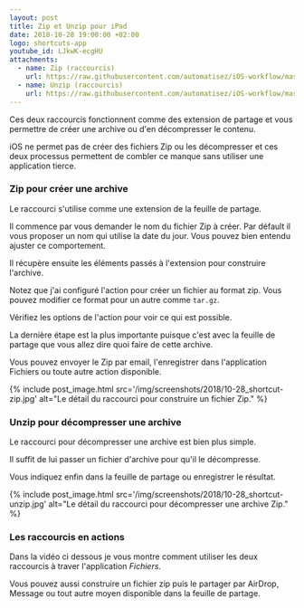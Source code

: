 ```yaml
---
layout: post
title: Zip et Unzip pour iPad
date: 2018-10-28 19:00:00 +02:00
logo: shortcuts-app
youtube_id: LJkwK-ecgHU
attachments: 
  - name: Zip (raccourcis)
    url: https://raw.githubusercontent.com/automatisez/iOS-workflow/master/shortcuts-app/files/Zip.shortcut
  - name: Unzip (raccourcis)
    url: https://raw.githubusercontent.com/automatisez/iOS-workflow/master/shortcuts-app/files/Unzip.shortcut
---
```


Ces deux raccourcis fonctionnent comme des extension de partage
et vous permettre de créer une archive ou d'en décompresser le contenu.

iOS ne permet pas de créer des fichiers Zip ou les décompresser et
ces deux processus permettent de combler ce manque sans utiliser une
application tierce.

### Zip pour créer une archive

Le raccourci s'utilise comme une extension de la feuille de partage.

Il commence par vous demander le nom du fichier Zip à créer.
Par défault il vous proposer un nom qui utilise la date du jour. 
Vous pouvez bien entendu ajuster ce comportement.

Il récupère ensuite les éléments passés à l'extension pour
construire l'archive.

Notez que j'ai configuré l'action pour créer un fichier au format zip.
Vous pouvez modifier ce format pour un autre comme `tar.gz`.

Vérifiez les options de l'action pour voir ce qui est possible.

La dernière étape est la plus importante puisque c'est avec 
la feuille de partage que vous allez dire quoi faire de cette archive.

Vous pouvez envoyer le Zip par email, l'enregistrer dans l'application
Fichiers ou toute autre action disponible.

{% include post_image.html 
    src='/img/screenshots/2018/10-28_shortcut-zip.jpg' 
    alt="Le détail du raccourci pour construire un fichier Zip." %}


### Unzip pour décompresser une archive

Le raccourci pour décompresser une archive est bien plus simple.

Il suffit de lui passer un fichier d'archive pour qu'il le décompresse.

Vous indiquez enfin dans la feuille de partage ou enregistrer 
le résultat.

{% include post_image.html 
    src='/img/screenshots/2018/10-28_shortcut-unzip.jpg' 
    alt="Le détail du raccourci pour décompresser une archive Zip." %}

### Les raccourcis en actions

Dans la vidéo ci dessous je vous montre comment utiliser les deux raccourcis
à traver l'application _Fichiers_.

Vous pouvez aussi construire un fichier zip puis le partager par AirDrop,
Message ou tout autre moyen disponible dans la feuille de partage.
